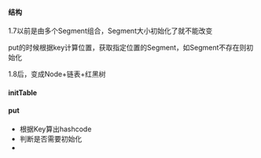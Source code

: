 #### 结构

1.7以前是由多个Segment组合，Segment大小初始化了就不能改变

put的时候根据key计算位置，获取指定位置的Segment，如Segment不存在则初始化

1.8后，变成Node+链表+红黑树


#### initTable


#### put

* 根据Key算出hashcode
* 判断是否需要初始化
*
